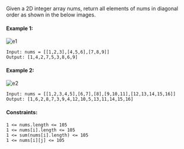 Given a 2D integer array nums, return all elements of nums in diagonal order as shown in the below images.

#### Example 1:
![e1](https://github.com/chandrikabijore/LeetCode-solutions/assets/93921178/bf1121db-afba-49c9-81dc-3acae4bf54af)
```
Input: nums = [[1,2,3],[4,5,6],[7,8,9]]
Output: [1,4,2,7,5,3,8,6,9]
```
#### Example 2:
![e2](https://github.com/chandrikabijore/LeetCode-solutions/assets/93921178/15e95eac-d7af-48f1-a95f-14afe4388a6a)

```
Input: nums = [[1,2,3,4,5],[6,7],[8],[9,10,11],[12,13,14,15,16]]
Output: [1,6,2,8,7,3,9,4,12,10,5,13,11,14,15,16]
``` 

#### Constraints:
```
1 <= nums.length <= 105
1 <= nums[i].length <= 105
1 <= sum(nums[i].length) <= 105
1 <= nums[i][j] <= 105
```
